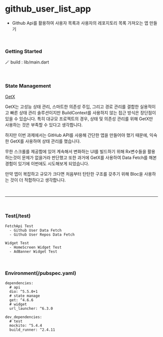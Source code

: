 # github_user_list_app

- Github Api를 활용하여 사용자 목록과 사용자의 레포지토리 목록 가져오는 앱 만들기

<br>

### Getting Started

🪄 build : lib/main.dart

<br>

### State Management

[GetX](https://pub.dev/packages/get)


GetX는 고성능 상태 관리, 스마트한 의존성 주입, 그리고 경로 관리를 결합한 실용적이고 빠른 상태 관리 솔루션이지만 BuildContext를 사용하지 않는 접근 방식은 장단점이 있을 수 있습니다. 특히 대규모 프로젝트의 경우, 상태 및 의존성 관리를 위해 GetX만 사용하는 것은 부족할 수 있다고 생각합니다.

하지만 이번 과제에서는 GitHub API를 사용해 간단한 앱을 만들어야 했기 때문에, 익숙한 GetX를 사용하여 상태 관리를 했습니다.

무한 스크롤를 제공함에 있어 계속해서 변화하는 UI를 빌드하기 위해 Rx변수들을 활용하는것이 문제가 없을거라 판단했고 또한 과거에 GetX를 사용하여 Data Fetch를 해본 경험이 있기에 이번에도 시도해보게 되었습니다.

만약 앱이 복잡하고 규모가 크다면 처음부터 탄탄한 구조를 갖추기 위해 Bloc을 사용하는 것이 더 적합하다고 생각합니다.

<br>

---

<br>

### Test(/test)
```
FetchApi Test
  - Github User Data Fetch
  - Github User Repos Data Fetch

Widget Test
  - HomeScreen Widget Test
  - AdBanner Widget Test

```

<br>

### Environment(/pubspec.yaml)
```
dependencies:
  # api
  dio: ^5.5.0+1
  # state manage
  get: ^4.6.6
  # widget
  url_launcher: ^6.3.0

dev_dependencies:
  # test
  mockito: ^5.4.4
  build_runner: ^2.4.11
```
